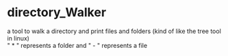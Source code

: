 # directory_Walker
a tool to walk a directory and print files and folders (kind of like the tree tool in linux) <br>
" * " represents a folder and " - " represents a file
